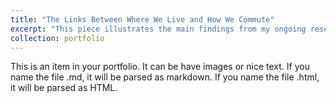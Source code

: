 ```yaml
---
title: "The Links Between Where We Live and How We Commute"
excerpt: "This piece illustrates the main findings from my ongoing research about the relationships between local built environments and commuting behaviours. It emphasizes that research such as this can positively contribute to pressing policymaking missions concerned reducing the environmental damage attributable to human activity. <br/><img src='/images/RTE Cover.jpg'>"
collection: portfolio
---
```


This is an item in your portfolio. It can be have images or nice text. If you name the file .md, it will be parsed as markdown. If you name the file .html, it will be parsed as HTML. 
